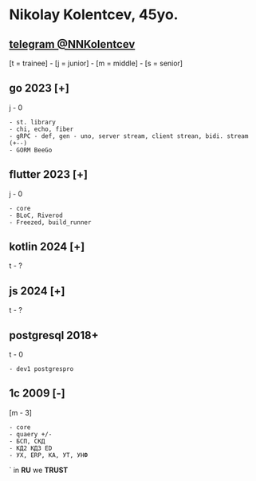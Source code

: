 # Nikolay Kolentcev, 45yo. 


[telegram @NNKolentcev](!https:\t.me\@NNKolentcev) 
---
[t = trainee] - [j = junior] - [m = middle] - [s = senior]  

## **go** 2023 [+]   
j - 0  


    - st. library  
    - chi, echo, fiber  
    - gRPC - def, gen - uno, server stream, client strean, bidi. stream (+--)  
    - GORM BeeGo  

## **flutter** 2023 [+]  
j - 0

    - core  
    - BLoC, Riverod  
    - Freezed, build_runner  

## **kotlin** 2024 [+]
t - ?

## **js** 2024 [+]  
t - ?



## **postgresql** 2018+  
t - 0  


    - dev1 postgrespro  

## **1c** 2009 [-]  
[m - 3]  


    - core  
    - quaery +/-  
    - БСП, СКД  
    - КД2 КД3 ED  
    - УХ, ERP, KA, УТ, УНФ  

` in **RU** we **TRUST**
